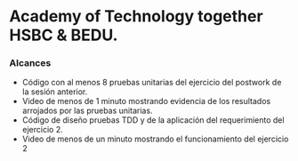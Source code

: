 # Academy of Technology together HSBC & BEDU.

### Alcances

* Código con al menos 8 pruebas unitarias del ejercicio del postwork de la sesión anterior.		
* Video de menos de 1 minuto mostrando evidencia de los resultados arrojados por las pruebas unitarias.		
* Código de diseño pruebas TDD y de la aplicación del requerimiento del ejercicio 2.		
* Video de menos de un minuto mostrando el funcionamiento del ejercicio 2